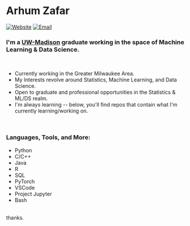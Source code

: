 # Arhum Zafar

[![Website](https://img.shields.io/badge/LinkedIn-%2B-blue)](https://www.linkedin.com/in/arhumz/)
[![Email](https://img.shields.io/badge/Contact-Email-green/)](mailto:work.arhum@gmail.com)



### I'm a [UW-Madison](google.com) graduate working in the space of Machine Learning & Data Science.
<br>

- Currently working in the Greater Milwaukee Area. 
- My Interests revolve around Statistics, Machine Learning, and Data Science.
- Open to graduate and professional opportunities in the Statistics & ML/DS realm. 
- I'm always learning -- below, you'll find repos that contain what I'm currently learning/working on.



<br />

### Languages, Tools, and More:

- Python
- C/C++
- Java
- R
- SQL
- PyTorch
- VSCode
- Project Jupyter
- Bash

<br>
thanks.

